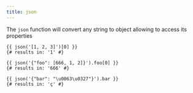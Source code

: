 ```yaml
---
title: json
---
```


The `json` function will convert any string to object allowing to access its properties

```twig
{{ json('[1, 2, 3]')[0] }}
{# results in: '1' #}

{{ json('{"foo": [666, 1, 2]}').foo[0] }}
{# results in: '666' #}

{{ json('{"bar": "\u0063\u0327"}').bar }}
{# results in: 'ç' #}
```
